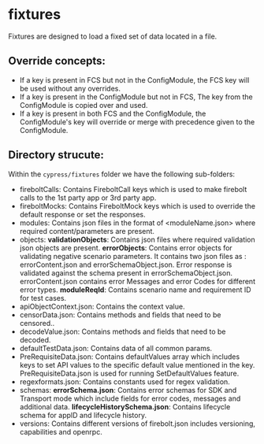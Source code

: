 # fixtures

Fixtures are designed to load a fixed set of data located in a file.

## Override concepts:
-  If a key is present in FCS but not in the ConfigModule, the FCS key will be used without any overrides.
-  If a key is present in the ConfigModule but not in FCS, The key from the ConfigModule is copied over and used.
-  If a key is present in both FCS and the ConfigModule, the ConfigModule's key will override or merge with precedence given to the ConfigModule.

## Directory strucute:
Within the `cypress/fixtures` folder we have the following sub-folders:
- fireboltCalls: Contains FireboltCall keys which is used to make firebolt calls to the 1st party app or 3rd party app.
- fireboltMocks: Contains FireboltMock keys which is used to override the default response or set the responses.
- modules: Contains json files in the format of <moduleName.json> where required content/parameters are present.
- objects: 
  **validationObjects**: Contains json files where required validation json objects are present. 
  **errorObjects**: Contains error objects for validating negative scenario parameters.
It contains two json files as : errorContent.json and errorSchemaObject.json. Error response is validated against the schema present in errorSchemaObject.json. errorContent.json contains error Messages and error Codes for different error types.
  **moduleReqId**: Contains scenario name and requirement ID for test cases.
- apiObjectContext.json: Contains the context value.
- censorData.json: Contains methods and fields that need to be censored..
- decodeValue.json: Contains methods and fields that need to be decoded.
- defaultTestData.json: Contains data of all common params.
- PreRequisiteData.json: Contains defaultValues array which includes keys to set API values to the specific default value mentioned in the key. PreRequisiteData.json is used for running SetDefaultValues feature.
- regexformats.json: Contains constants used for regex validation.
- schemas: 
  **errorSchema.json**: Contains error schemas for SDK and Transport mode which include fields for error codes, messages and additional data.
  **lifecycleHistorySchema.json**: Contains lifecycle schema for appID and lifecycle history.
- versions: Contains different versions of firebolt.json includes versioning, capabilities and openrpc.